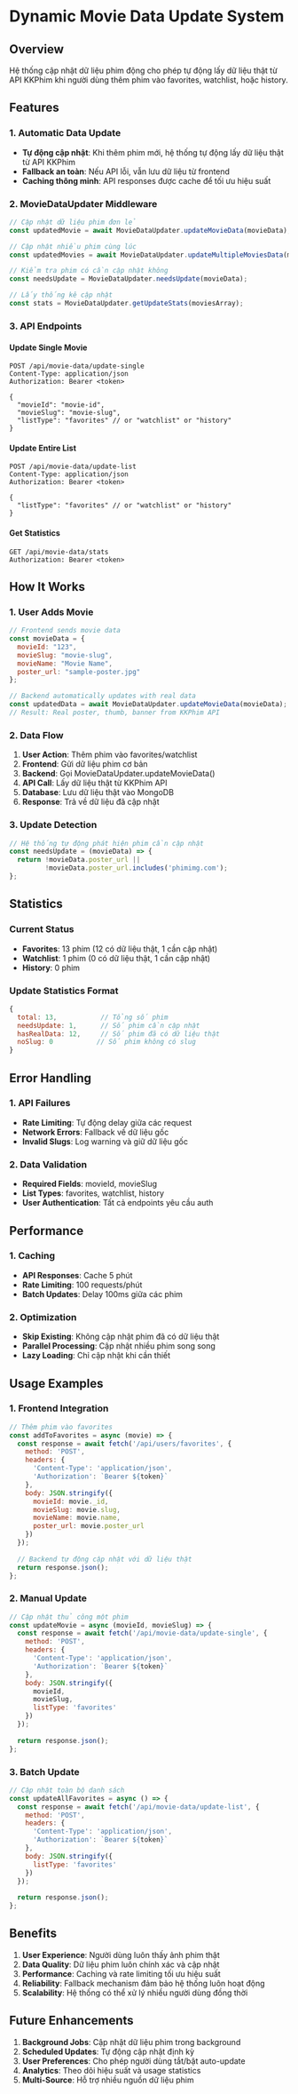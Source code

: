 # Dynamic Movie Data Update System

## Overview
Hệ thống cập nhật dữ liệu phim động cho phép tự động lấy dữ liệu thật từ API KKPhim khi người dùng thêm phim vào favorites, watchlist, hoặc history.

## Features

### 1. Automatic Data Update
- **Tự động cập nhật**: Khi thêm phim mới, hệ thống tự động lấy dữ liệu thật từ API KKPhim
- **Fallback an toàn**: Nếu API lỗi, vẫn lưu dữ liệu từ frontend
- **Caching thông minh**: API responses được cache để tối ưu hiệu suất

### 2. MovieDataUpdater Middleware
```javascript
// Cập nhật dữ liệu phim đơn lẻ
const updatedMovie = await MovieDataUpdater.updateMovieData(movieData);

// Cập nhật nhiều phim cùng lúc
const updatedMovies = await MovieDataUpdater.updateMultipleMoviesData(moviesArray);

// Kiểm tra phim có cần cập nhật không
const needsUpdate = MovieDataUpdater.needsUpdate(movieData);

// Lấy thống kê cập nhật
const stats = MovieDataUpdater.getUpdateStats(moviesArray);
```

### 3. API Endpoints

#### Update Single Movie
```http
POST /api/movie-data/update-single
Content-Type: application/json
Authorization: Bearer <token>

{
  "movieId": "movie-id",
  "movieSlug": "movie-slug",
  "listType": "favorites" // or "watchlist" or "history"
}
```

#### Update Entire List
```http
POST /api/movie-data/update-list
Content-Type: application/json
Authorization: Bearer <token>

{
  "listType": "favorites" // or "watchlist" or "history"
}
```

#### Get Statistics
```http
GET /api/movie-data/stats
Authorization: Bearer <token>
```

## How It Works

### 1. User Adds Movie
```javascript
// Frontend sends movie data
const movieData = {
  movieId: "123",
  movieSlug: "movie-slug",
  movieName: "Movie Name",
  poster_url: "sample-poster.jpg"
};

// Backend automatically updates with real data
const updatedData = await MovieDataUpdater.updateMovieData(movieData);
// Result: Real poster, thumb, banner from KKPhim API
```

### 2. Data Flow
1. **User Action**: Thêm phim vào favorites/watchlist
2. **Frontend**: Gửi dữ liệu phim cơ bản
3. **Backend**: Gọi MovieDataUpdater.updateMovieData()
4. **API Call**: Lấy dữ liệu thật từ KKPhim API
5. **Database**: Lưu dữ liệu thật vào MongoDB
6. **Response**: Trả về dữ liệu đã cập nhật

### 3. Update Detection
```javascript
// Hệ thống tự động phát hiện phim cần cập nhật
const needsUpdate = (movieData) => {
  return !movieData.poster_url || 
         !movieData.poster_url.includes('phimimg.com');
};
```

## Statistics

### Current Status
- **Favorites**: 13 phim (12 có dữ liệu thật, 1 cần cập nhật)
- **Watchlist**: 1 phim (0 có dữ liệu thật, 1 cần cập nhật)
- **History**: 0 phim

### Update Statistics Format
```javascript
{
  total: 13,           // Tổng số phim
  needsUpdate: 1,      // Số phim cần cập nhật
  hasRealData: 12,     // Số phim đã có dữ liệu thật
  noSlug: 0           // Số phim không có slug
}
```

## Error Handling

### 1. API Failures
- **Rate Limiting**: Tự động delay giữa các request
- **Network Errors**: Fallback về dữ liệu gốc
- **Invalid Slugs**: Log warning và giữ dữ liệu gốc

### 2. Data Validation
- **Required Fields**: movieId, movieSlug
- **List Types**: favorites, watchlist, history
- **User Authentication**: Tất cả endpoints yêu cầu auth

## Performance

### 1. Caching
- **API Responses**: Cache 5 phút
- **Rate Limiting**: 100 requests/phút
- **Batch Updates**: Delay 100ms giữa các phim

### 2. Optimization
- **Skip Existing**: Không cập nhật phim đã có dữ liệu thật
- **Parallel Processing**: Cập nhật nhiều phim song song
- **Lazy Loading**: Chỉ cập nhật khi cần thiết

## Usage Examples

### 1. Frontend Integration
```javascript
// Thêm phim vào favorites
const addToFavorites = async (movie) => {
  const response = await fetch('/api/users/favorites', {
    method: 'POST',
    headers: {
      'Content-Type': 'application/json',
      'Authorization': `Bearer ${token}`
    },
    body: JSON.stringify({
      movieId: movie._id,
      movieSlug: movie.slug,
      movieName: movie.name,
      poster_url: movie.poster_url
    })
  });
  
  // Backend tự động cập nhật với dữ liệu thật
  return response.json();
};
```

### 2. Manual Update
```javascript
// Cập nhật thủ công một phim
const updateMovie = async (movieId, movieSlug) => {
  const response = await fetch('/api/movie-data/update-single', {
    method: 'POST',
    headers: {
      'Content-Type': 'application/json',
      'Authorization': `Bearer ${token}`
    },
    body: JSON.stringify({
      movieId,
      movieSlug,
      listType: 'favorites'
    })
  });
  
  return response.json();
};
```

### 3. Batch Update
```javascript
// Cập nhật toàn bộ danh sách
const updateAllFavorites = async () => {
  const response = await fetch('/api/movie-data/update-list', {
    method: 'POST',
    headers: {
      'Content-Type': 'application/json',
      'Authorization': `Bearer ${token}`
    },
    body: JSON.stringify({
      listType: 'favorites'
    })
  });
  
  return response.json();
};
```

## Benefits

1. **User Experience**: Người dùng luôn thấy ảnh phim thật
2. **Data Quality**: Dữ liệu phim luôn chính xác và cập nhật
3. **Performance**: Caching và rate limiting tối ưu hiệu suất
4. **Reliability**: Fallback mechanism đảm bảo hệ thống luôn hoạt động
5. **Scalability**: Hệ thống có thể xử lý nhiều người dùng đồng thời

## Future Enhancements

1. **Background Jobs**: Cập nhật dữ liệu phim trong background
2. **Scheduled Updates**: Tự động cập nhật định kỳ
3. **User Preferences**: Cho phép người dùng tắt/bật auto-update
4. **Analytics**: Theo dõi hiệu suất và usage statistics
5. **Multi-Source**: Hỗ trợ nhiều nguồn dữ liệu phim




